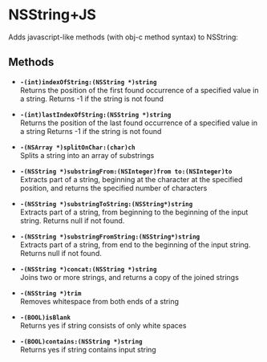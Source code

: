 NSString+JS
==============
Adds javascript-like methods (with obj-c method syntax) to NSString:
 
## Methods
- **`-(int)indexOfString:(NSString *)string`**   
Returns the position of the first found occurrence of a specified value in a string.
Returns -1 if the string is not found


- **`-(int)lastIndexOfString:(NSString *)string`**   
Returns the position of the last found occurrence of a specified value in a string
Returns -1 if the string is not found


- **`-(NSArray *)splitOnChar:(char)ch`**   
Splits a string into an array of substrings


- **`-(NSString *)substringFrom:(NSInteger)from to:(NSInteger)to`**   
Extracts part of a string, beginning at the character at the specified position, and returns the specified number of characters


- **`-(NSString *)substringToString:(NSString*)string`**   
Extracts part of a string, from beginning to the beginning of the input string.
Returns null if not found.


- **`-(NSString *)substringFromString:(NSString*)string`**   
Extracts part of a string, from end to the beginning of the input string.
Returns null if not found.


- **`-(NSString *)concat:(NSString *)string`**   
Joins two or more strings, and returns a copy of the joined strings


- **`-(NSString *)trim`**   
Removes whitespace from both ends of a string


- **`-(BOOL)isBlank`**   
Returns yes if string consists of only white spaces


- **`-(BOOL)contains:(NSString *)string`**   
Returns yes if string contains input string

